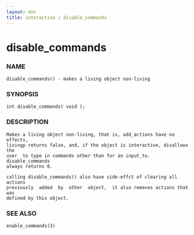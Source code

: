 ```yaml
---
layout: doc
title: interactive / disable_commands
---
```

# disable_commands

### NAME

    disable_commands() - makes a living object non-living

### SYNOPSIS

    int disable_commands( void );

### DESCRIPTION

    Makes a living object non-living, that is, add_actions have no effects,
    livingp returns false, and, if the object is interactive, disallows the
    user  to type in commands other than for an input_to.  disable_commands
    always returns 0.

    calling disable_commands() also have side-effct of clearing all actions
    previously  added  by  other  object,  it also removes actions that was
    defined by this object.

### SEE ALSO

    enable_commands(3)

